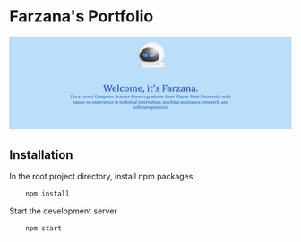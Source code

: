 # Farzana's Portfolio

<img src="https://github.com/farzanaisrat/portfolio/blob/main/src/assets/website_screenshot.png">

## Installation

In the root project directory, install npm packages:

```sh
    npm install
```

Start the development server

```sh
    npm start
```

